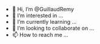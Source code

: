 - 👋 Hi, I’m @GuillaudRemy
- 👀 I’m interested in ...
- 🌱 I’m currently learning ...
- 💞️ I’m looking to collaborate on ...
- 📫 How to reach me ...

<!---
GuillaudRemy/GuillaudRemy is a ✨ special ✨ repository because its `README.md` (this file) appears on your GitHub profile.
You can click the Preview link to take a look at your changes.
--->
